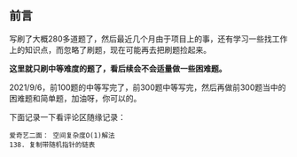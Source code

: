 ## 前言

写刷了大概280多道题了，然后最近几个月由于项目上的事，还有学习一些找工作上的知识点，而忽略了刷题，现在可能再去把刷题捡起来。

**这里就只刷中等难度的题了，看后续会不会适量做一些困难题。**

2021/9/6，前100题的中等写完了，前300题中等写完，然后再做前300题当中的困难题和简单题，加油呀，你可以的。

下面记录一下看评论区随缘记录：

```
爱奇艺二面： 空间复杂度O(1)解法
138. 复制带随机指针的链表
```

